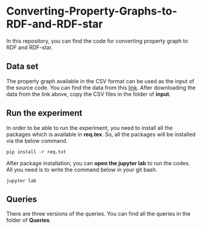# Converting-Property-Graphs-to-RDF-and-RDF-star
In this repository, you can find the code for converting property graph to RDF and RDF-star. 

## Data set
The property graph available in the CSV format can be used as the input of the source code. You can find the data from this [link](https://offshoreleaks.icij.org/pages/database). After downloading the data from the link above, copy the CSV files in the folder of **input**. 

## Run the experiment
In order to be able to run the experiment, you need to install all the packages which is available in **req.tex**. So, all the packages will be installed via the below command.

```pip install -r req.txt```

After package installation, you can **open the jupyter lab** to run the codes. All you need is to write the command below in your git bash.

```jupyter lab```


## Queries
There are three versions of the queries. You can find all the queries in the folder of **Queries**.
